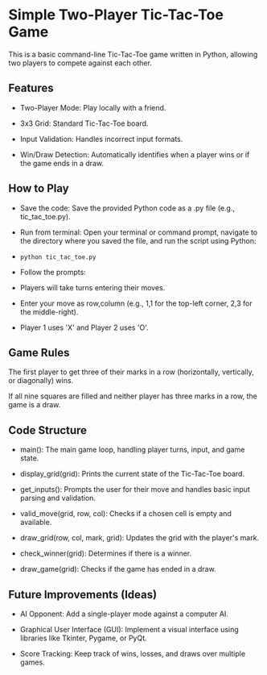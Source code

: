 # Simple Two-Player Tic-Tac-Toe Game
This is a basic command-line Tic-Tac-Toe game written in Python, allowing two players to compete against each other.

## Features
* Two-Player Mode: Play locally with a friend.

* 3x3 Grid: Standard Tic-Tac-Toe board.

* Input Validation: Handles incorrect input formats.

* Win/Draw Detection: Automatically identifies when a player wins or if the game ends in a draw.

## How to Play
* Save the code: Save the provided Python code as a .py file (e.g., tic_tac_toe.py).

* Run from terminal: Open your terminal or command prompt, navigate to the directory where you saved the file, and run the script using Python:

* ` python tic_tac_toe.py `


* Follow the prompts:

* Players will take turns entering their moves.

* Enter your move as row,column (e.g., 1,1 for the top-left corner, 2,3 for the middle-right).

* Player 1 uses 'X' and Player 2 uses 'O'.

## Game Rules
The first player to get three of their marks in a row (horizontally, vertically, or diagonally) wins.

If all nine squares are filled and neither player has three marks in a row, the game is a draw.

## Code Structure
* main(): The main game loop, handling player turns, input, and game state.

* display_grid(grid): Prints the current state of the Tic-Tac-Toe board.

* get_inputs(): Prompts the user for their move and handles basic input parsing and validation.

* valid_move(grid, row, col): Checks if a chosen cell is empty and available.

* draw_grid(row, col, mark, grid): Updates the grid with the player's mark.

* check_winner(grid): Determines if there is a winner.

* draw_game(grid): Checks if the game has ended in a draw.

## Future Improvements (Ideas)
* AI Opponent: Add a single-player mode against a computer AI.

* Graphical User Interface (GUI): Implement a visual interface using libraries like Tkinter, Pygame, or PyQt.

* Score Tracking: Keep track of wins, losses, and draws over multiple games.

